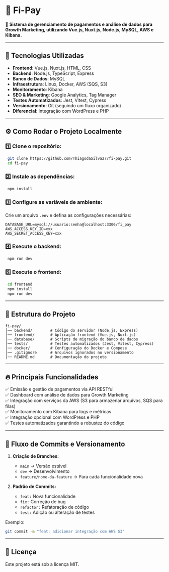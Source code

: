 # 🏦 Fi-Pay

🚀 **Sistema de gerenciamento de pagamentos e análise de dados para Growth Marketing, utilizando Vue.js, Nuxt.js, Node.js, MySQL, AWS e Kibana.**

---

## 📌 Tecnologias Utilizadas

- **Frontend**: Vue.js, Nuxt.js, HTML, CSS
- **Backend**: Node.js, TypeScript, Express
- **Banco de Dados**: MySQL
- **Infraestrutura**: Linux, Docker, AWS (SQS, S3)
- **Monitoramento**: Kibana
- **SEO & Marketing**: Google Analytics, Tag Manager
- **Testes Automatizados**: Jest, Vitest, Cypress
- **Versionamento**: Git (seguindo um fluxo organizado)
- **Diferencial**: Integração com WordPress e PHP

---

## ⚙️ Como Rodar o Projeto Localmente

### 1️⃣ Clone o repositório:
```bash
 git clone https://github.com/ThiagodaSilva27/fi-pay.git
 cd fi-pay
```

### 2️⃣ Instale as dependências:
```bash
 npm install
```

### 3️⃣ Configure as variáveis de ambiente:
Crie um arquivo `.env` e defina as configurações necessárias:
```env
DATABASE_URL=mysql://usuario:senha@localhost:3306/fi_pay
AWS_ACCESS_KEY_ID=xxx
AWS_SECRET_ACCESS_KEY=xxx
```

### 4️⃣ Execute o backend:
```bash
 npm run dev
```

### 5️⃣ Execute o frontend:
```bash
 cd frontend
 npm install
 npm run dev
```

---

## 📂 Estrutura do Projeto
```
fi-pay/
│── backend/        # Código do servidor (Node.js, Express)
│── frontend/       # Aplicação frontend (Vue.js, Nuxt.js)
│── database/       # Scripts de migração do banco de dados
│── tests/          # Testes automatizados (Jest, Vitest, Cypress)
│── docker/         # Configuração do Docker e Compose
│── .gitignore      # Arquivos ignorados no versionamento
│── README.md       # Documentação do projeto
```

---

## 🔥 Principais Funcionalidades
✅ Emissão e gestão de pagamentos via API RESTful  
✅ Dashboard com análise de dados para Growth Marketing  
✅ Integração com serviços da AWS (S3 para armazenar arquivos, SQS para filas)  
✅ Monitoramento com Kibana para logs e métricas  
✅ Integração opcional com WordPress e PHP  
✅ Testes automatizados garantindo a robustez do código  

---

## 🚀 Fluxo de Commits e Versionamento

1. **Criação de Branches:**
   - `main` → Versão estável
   - `dev` → Desenvolvimento
   - `feature/nome-da-feature` → Para cada funcionalidade nova

2. **Padrão de Commits:**
   - `feat:` Nova funcionalidade
   - `fix:` Correção de bug
   - `refactor:` Refatoração de código
   - `test:` Adição ou alteração de testes

Exemplo:
```bash
git commit -m "feat: adicionar integração com AWS S3"
```

---

## 📜 Licença
Este projeto está sob a licença MIT.

